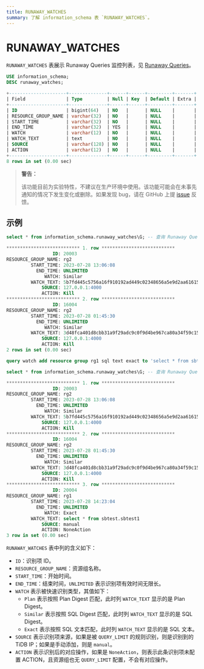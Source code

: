 ```yaml
---
title: RUNAWAY_WATCHES
summary: 了解 information_schema 表 `RUNAWAY_WATCHES`。
---
```


# RUNAWAY_WATCHES

`RUNAWAY_WATCHES` 表展示 Runaway Queries 监控列表，见 [Runaway Queries](/tidb-resource-control.md#管理资源消耗超出预期的查询-runaway-queries)。

```sql
USE information_schema;
DESC runaway_watches;
```

```sql
+---------------------+--------------+------+------+---------+-------+
| Field               | Type         | Null | Key  | Default | Extra |
+---------------------+--------------+------+------+---------+-------+
| ID                  | bigint(64)   | NO   |      | NULL    |       |
| RESOURCE_GROUP_NAME | varchar(32)  | NO   |      | NULL    |       |
| START_TIME          | varchar(32)  | NO   |      | NULL    |       |
| END_TIME            | varchar(32)  | YES  |      | NULL    |       |
| WATCH               | varchar(12)  | NO   |      | NULL    |       |
| WATCH_TEXT          | text         | NO   |      | NULL    |       |
| SOURCE              | varchar(128) | NO   |      | NULL    |       |
| ACTION              | varchar(12)  | NO   |      | NULL    |       |
+---------------------+--------------+------+------+---------+-------+
8 rows in set (0.00 sec)
```

> **警告：**
>
> 该功能目前为实验特性，不建议在生产环境中使用。该功能可能会在未事先通知的情况下发生变化或删除。如果发现 bug，请在 GitHub 上提 [issue](https://github.com/pingcap/tidb/issues) 反馈。

## 示例

```sql
select * from information_schema.runaway_watches\G; -- 查询 Runaway Queries 识别名单
```

```sql
*************************** 1. row ***************************
                 ID: 20003
RESOURCE_GROUP_NAME: rg2
         START_TIME: 2023-07-28 13:06:08
           END_TIME: UNLIMITED
              WATCH: Similar
         WATCH_TEXT: 5b7fd445c5756a16f910192ad449c02348656a5e9d2aa61615e6049afbc4a82e
             SOURCE: 127.0.0.1:4000
             ACTION: Kill
*************************** 2. row ***************************
                 ID: 16004
RESOURCE_GROUP_NAME: rg2
         START_TIME: 2023-07-28 01:45:30
           END_TIME: UNLIMITED
              WATCH: Similar
         WATCH_TEXT: 3d48fca401d8cbb31a9f29adc9c0f9d4be967ca80a34f59c15f73af94e000c84
             SOURCE: 127.0.0.1:4000
             ACTION: Kill
2 rows in set (0.00 sec)
```

```sql
query watch add resource group rg1 sql text exact to 'select * from sbtest.sbtest1'; -- 添加识别名单
```

```sql
select * from information_schema.runaway_watches\G; -- 查询 Runaway Queries 识别名单
```

```sql
*************************** 1. row ***************************
                 ID: 20003
RESOURCE_GROUP_NAME: rg2
         START_TIME: 2023-07-28 13:06:08
           END_TIME: UNLIMITED
              WATCH: Similar
         WATCH_TEXT: 5b7fd445c5756a16f910192ad449c02348656a5e9d2aa61615e6049afbc4a82e
             SOURCE: 127.0.0.1:4000
             ACTION: Kill
*************************** 2. row ***************************
                 ID: 16004
RESOURCE_GROUP_NAME: rg2
         START_TIME: 2023-07-28 01:45:30
           END_TIME: UNLIMITED
              WATCH: Similar
         WATCH_TEXT: 3d48fca401d8cbb31a9f29adc9c0f9d4be967ca80a34f59c15f73af94e000c84
             SOURCE: 127.0.0.1:4000
             ACTION: Kill
*************************** 3. row ***************************
                 ID: 20004
RESOURCE_GROUP_NAME: rg1
         START_TIME: 2023-07-28 14:23:04
           END_TIME: UNLIMITED
              WATCH: Exact
         WATCH_TEXT: select * from sbtest.sbtest1
             SOURCE: manual
             ACTION: NoneAction
3 row in set (0.00 sec)
```

`RUNAWAY_WATCHES` 表中列的含义如下：

* `ID`：识别项 ID。
* `RESOURCE_GROUP_NAME`：资源组名称。
* `START_TIME`：开始时间。
* `END_TIME`：结束时间，`UNLIMITED` 表示识别项有效时间无限长。
* `WATCH` 表示被快速识别类型，其值如下：
    - `Plan` 表示按照 Plan Digest 匹配，此时列 `WATCH_TEXT` 显示的是 Plan Digest。
    - `Similar` 表示按照 SQL Digest 匹配，此时列 `WATCH_TEXT` 显示的是 SQL Digest。
    - `Exact` 表示按照 SQL 文本匹配，此时列 `WATCH_TEXT` 显示的是 SQL 文本。
* `SOURCE` 表示识别项来源，如果是被 `QUERY_LIMIT` 的规则识别，则是识别到的 TiDB IP；如果是手动添加，则是 `manual`。
* `ACTION` 表示识别后的对应操作，如果是 `NoneAction`，则表示此条识别项未配置 ACTION，且资源组也无 `QUERY_LIMIT` 配置，不会有对应操作。

